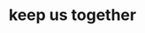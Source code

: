 ---
pid: LLP284
title: keep us together
location_transcription: 
zipcode: '19120'
outside_phl: 
neighborhood: Logan,Olney
age: '13'
age_range: 13-19
instagram: 
image_file_name: LLP_284.jpg
proposal_transcription: Its the world and people around it holding hands keep family
  together
topic: Family,Globalism,Violence
topic_summary: 0, 0, 0
type: Sculpture Statue
keywords_other: world, globe, earth, holding hands, hands
credit: Sopie
image_labels: 
twitter: 
facebook: 
permalink: "/monuments/llp284/"
layout: item-page
---